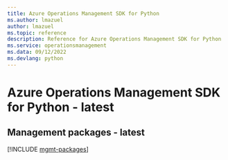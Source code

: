 ```yaml
---
title: Azure Operations Management SDK for Python
ms.author: lmazuel
author: lmazuel
ms.topic: reference
description: Reference for Azure Operations Management SDK for Python
ms.service: operationsmanagement
ms.data: 09/12/2022
ms.devlang: python
---
```

# Azure Operations Management SDK for Python - latest

## Management packages - latest
[!INCLUDE [mgmt-packages](operations-management-mgmt-index.md)]